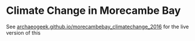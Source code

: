 # Climate Change in Morecambe Bay

See [archaeogeek.github.io/morecambebay_climatechange_2016](http://archaeogeek.github.io/morecambebay_climatechange_2016) for the live version of this